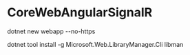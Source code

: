 # CoreWebAngularSignalR

dotnet new webapp --no-https


dotnet tool install -g Microsoft.Web.LibraryManager.Cli
libman 


